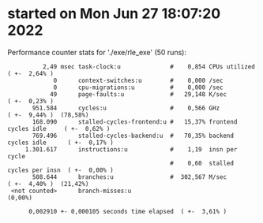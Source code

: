 # started on Mon Jun 27 18:07:20 2022


 Performance counter stats for './exe/rle_exe' (50 runs):

              2,49 msec task-clock:u              #    0,854 CPUs utilized            ( +-  2,64% )
                 0      context-switches:u        #    0,000 /sec                   
                 0      cpu-migrations:u          #    0,000 /sec                   
                49      page-faults:u             #   29,148 K/sec                    ( +-  0,23% )
           951.584      cycles:u                  #    0,566 GHz                      ( +-  9,44% )  (78,58%)
           168.090      stalled-cycles-frontend:u #   15,37% frontend cycles idle     ( +-  0,62% )
           769.496      stalled-cycles-backend:u  #   70,35% backend cycles idle      ( +-  0,17% )
         1.301.617      instructions:u            #    1,19  insn per cycle         
                                                  #    0,60  stalled cycles per insn  ( +-  0,00% )
           508.644      branches:u                #  302,567 M/sec                    ( +-  4,40% )  (21,42%)
     <not counted>      branch-misses:u                                               (0,00%)

          0,002910 +- 0,000105 seconds time elapsed  ( +-  3,61% )

